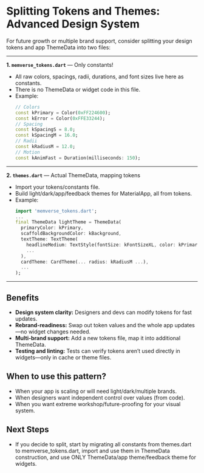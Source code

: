 # Splitting Tokens and Themes: Advanced Design System

For future growth or multiple brand support, consider splitting your design tokens and app ThemeData
into two files:

---

**1. `memverse_tokens.dart`**  — Only constants!

- All raw colors, spacings, radii, durations, and font sizes live here as constants.
- There is no ThemeData or widget code in this file.
- Example:
  ```dart
  // Colors
  const kPrimary = Color(0xFF224600);
  const kError = Color(0xFFE33244);
  // Spacing
  const kSpacingS = 8.0;
  const kSpacingM = 16.0;
  // Radii
  const kRadiusM = 12.0;
  // Motion
  const kAnimFast = Duration(milliseconds: 150);
  ```

---

**2. `themes.dart`**  — Actual ThemeData, mapping tokens

- Import your tokens/constants file.
- Build light/dark/app/feedback themes for MaterialApp, all from tokens.
- Example:
  ```dart
  import 'memverse_tokens.dart';
  ...
  final ThemeData lightTheme = ThemeData(
    primaryColor: kPrimary,
    scaffoldBackgroundColor: kBackground,
    textTheme: TextTheme(
      headlineMedium: TextStyle(fontSize: kFontSizeXL, color: kPrimary),
      ...
    ),
    cardTheme: CardTheme(... radius: kRadiusM ...),
    ...
  );
  ```

---

## Benefits

- **Design system clarity:** Designers and devs can modify tokens for fast updates.
- **Rebrand-readiness:** Swap out token values and the whole app updates—no widget changes needed.
- **Multi-brand support:** Add a new tokens file, map it into additional ThemeData.
- **Testing and linting:** Tests can verify tokens aren’t used directly in widgets—only in cache or
  theme files.

## When to use this pattern?

- When your app is scaling or will need light/dark/multiple brands.
- When designers want independent control over values (from code).
- When you want extreme workshop/future-proofing for your visual system.

## Next Steps

- If you decide to split, start by migrating all constants from themes.dart to memverse_tokens.dart,
  import and use them in ThemeData construction, and use ONLY ThemeData/app theme/feedback theme for
  widgets.
